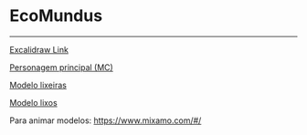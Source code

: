 # EcoMundus
---
<a href="https://excalidraw.com/#json=z3tYX_c8huO_FJAcEykLV,aP9u8_74HL798q-VpU8b8A">Excalidraw Link </a>

<a href="https://sketchfab.com/3d-models/lowpoly-hazmat-suit-ps1-style-8bca43dbd7ca4df9a17b8c84ae7ed3fe">Personagem principal (MC)</a>

<a href="https://sketchfab.com/3d-models/trash-can-recycle-bin-16mb-4part-9b2efbe8e0734be49fdcbb432f7a0ea8">Modelo lixeiras</a>

<a href="https://sketchfab.com/3d-models/trash-kit-free-201c15044342491bafe477aa5ed714e8">Modelo lixos</a>


Para animar modelos: https://www.mixamo.com/#/
